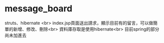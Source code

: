 # message_board
struts、hibernate
\<br>
index.jsp頁面送出請求，顯示目前有的留言，可以做簡單的新增、修改、刪除\<br>
資料庫存取是使用hibernate\<br>
目前spring的部分尚未加進去
